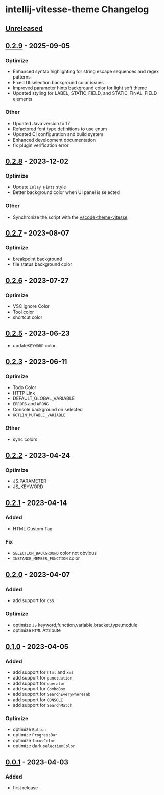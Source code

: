 <!-- Keep a Changelog guide -> https://keepachangelog.com -->

# intellij-vitesse-theme Changelog

## [Unreleased]

## [0.2.9] - 2025-09-05

### Optimize
- Enhanced syntax highlighting for string escape sequences and regex patterns
- Fixed UI selection background color issues
- Improved parameter hints background color for light soft theme
- Updated styling for LABEL, STATIC_FIELD, and STATIC_FINAL_FIELD elements

### Other
- Updated Java version to 17
- Refactored font type definitions to use enum
- Updated CI configuration and build system
- Enhanced development documentation
- fix plugin verification error

## [0.2.8] - 2023-12-02

### Optimize
- Update `Inlay Hints` style
- Better background color when UI panel is selected

### Other
- Synchronize the script with the [vscode-theme-vitesse](https://github.com/antfu/vscode-theme-vitesse)

## [0.2.7] - 2023-08-07

### Optimize
- breakpoint background
- file status background color

## [0.2.6] - 2023-07-27

### Optimize
- VSC ignore Color
- Tool color
- shortcut color

## [0.2.5] - 2023-06-23
- update`KEYWORD` color

## [0.2.3] - 2023-06-11

### Optimize
- Todo Color
- HTTP Link
- DEFAULT_GLOBAL_VARIABLE
- `ERRORS` and `WRONG`
- Console background on selected
- `KOTLIN_MUTABLE_VARIABLE`

### Other
- sync colors

## [0.2.2] - 2023-04-24

### Optimize
- JS.PARAMETER
- JS_KEYWORD

## [0.2.1] - 2023-04-14

### Added
- HTML Custom Tag

### Fix
- `SELECTION_BACKGROUND` color not obvious
- `INSTANCE_MEMBER_FUNCTION` color

## [0.2.0] - 2023-04-07

### Added
- add support for `CSS`

### Optimize
- optimize `JS` keyword,function,variable,bracket,type,module
- optimize `HTML` Attribute

## [0.1.0] - 2023-04-05

### Added
- add support for `html` and `xml`
- add support for `punctuation`
- add support for `operator`
- add support for `ComboBox`
- add support for `SearchEverywhereTab`
- add support for `CONSOLE`
- add support for `SearchMatch`

### Optimize
- optimize `Button`
- optimize `ProgressBar`
- optimize `focusColor`
- optimize dark `selectionColor`

## [0.0.1] - 2023-04-03

### Added
- first release

[Unreleased]: https://github.com/loosheng/intellij-vitesse-theme/compare/v0.2.9...HEAD
[0.2.9]: https://github.com/loosheng/intellij-vitesse-theme/compare/v0.2.8...v0.2.9
[0.2.8]: https://github.com/loosheng/intellij-vitesse-theme/compare/v0.2.7...v0.2.8
[0.2.7]: https://github.com/loosheng/intellij-vitesse-theme/compare/v0.2.6...v0.2.7
[0.2.6]: https://github.com/loosheng/intellij-vitesse-theme/compare/v0.2.5...v0.2.6
[0.2.5]: https://github.com/loosheng/intellij-vitesse-theme/compare/v0.2.3...v0.2.5
[0.2.3]: https://github.com/loosheng/intellij-vitesse-theme/compare/v0.2.2...v0.2.3
[0.2.2]: https://github.com/loosheng/intellij-vitesse-theme/compare/v0.2.1...v0.2.2
[0.2.1]: https://github.com/loosheng/intellij-vitesse-theme/compare/v0.2.0...v0.2.1
[0.2.0]: https://github.com/loosheng/intellij-vitesse-theme/compare/v0.1.0...v0.2.0
[0.1.0]: https://github.com/loosheng/intellij-vitesse-theme/compare/v0.0.1...v0.1.0
[0.0.1]: https://github.com/loosheng/intellij-vitesse-theme/commits/v0.0.1

